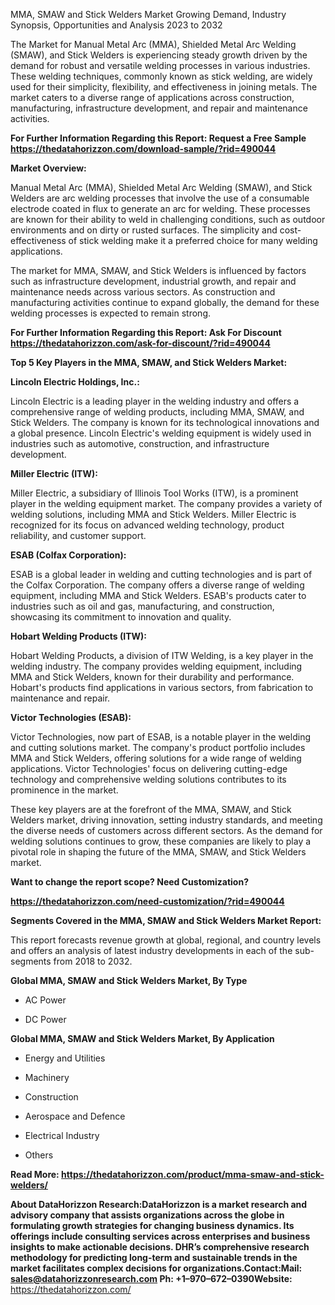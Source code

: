 MMA, SMAW and Stick Welders Market Growing Demand, Industry Synopsis,
Opportunities and Analysis 2023 to 2032

The Market for Manual Metal Arc (MMA), Shielded Metal Arc Welding
(SMAW), and Stick Welders is experiencing steady growth driven by the
demand for robust and versatile welding processes in various industries.
These welding techniques, commonly known as stick welding, are widely
used for their simplicity, flexibility, and effectiveness in joining
metals. The market caters to a diverse range of applications across
construction, manufacturing, infrastructure development, and repair and
maintenance activities.

**For Further Information Regarding this Report: Request a Free Sample
<https://thedatahorizzon.com/download-sample/?rid=490044>**

**Market Overview:**

Manual Metal Arc (MMA), Shielded Metal Arc Welding (SMAW), and Stick
Welders are arc welding processes that involve the use of a consumable
electrode coated in flux to generate an arc for welding. These processes
are known for their ability to weld in challenging conditions, such as
outdoor environments and on dirty or rusted surfaces. The simplicity and
cost-effectiveness of stick welding make it a preferred choice for many
welding applications.

The market for MMA, SMAW, and Stick Welders is influenced by factors
such as infrastructure development, industrial growth, and repair and
maintenance needs across various sectors. As construction and
manufacturing activities continue to expand globally, the demand for
these welding processes is expected to remain strong.

**For Further Information Regarding this Report: Ask For Discount
<https://thedatahorizzon.com/ask-for-discount/?rid=490044>**

**Top 5 Key Players in the MMA, SMAW, and Stick Welders Market:**

**Lincoln Electric Holdings, Inc.:**

Lincoln Electric is a leading player in the welding industry and offers
a comprehensive range of welding products, including MMA, SMAW, and
Stick Welders. The company is known for its technological innovations
and a global presence. Lincoln Electric's welding equipment is widely
used in industries such as automotive, construction, and infrastructure
development.

**Miller Electric (ITW):**

Miller Electric, a subsidiary of Illinois Tool Works (ITW), is a
prominent player in the welding equipment market. The company provides a
variety of welding solutions, including MMA and Stick Welders. Miller
Electric is recognized for its focus on advanced welding technology,
product reliability, and customer support.

**ESAB (Colfax Corporation):**

ESAB is a global leader in welding and cutting technologies and is part
of the Colfax Corporation. The company offers a diverse range of welding
equipment, including MMA and Stick Welders. ESAB's products cater to
industries such as oil and gas, manufacturing, and construction,
showcasing its commitment to innovation and quality.

**Hobart Welding Products (ITW):**

Hobart Welding Products, a division of ITW Welding, is a key player in
the welding industry. The company provides welding equipment, including
MMA and Stick Welders, known for their durability and performance.
Hobart's products find applications in various sectors, from fabrication
to maintenance and repair.

**Victor Technologies (ESAB):**

Victor Technologies, now part of ESAB, is a notable player in the
welding and cutting solutions market. The company's product portfolio
includes MMA and Stick Welders, offering solutions for a wide range of
welding applications. Victor Technologies' focus on delivering
cutting-edge technology and comprehensive welding solutions contributes
to its prominence in the market.

These key players are at the forefront of the MMA, SMAW, and Stick
Welders market, driving innovation, setting industry standards, and
meeting the diverse needs of customers across different sectors. As the
demand for welding solutions continues to grow, these companies are
likely to play a pivotal role in shaping the future of the MMA, SMAW,
and Stick Welders market.

**Want to change the report scope? Need Customization?**

**<https://thedatahorizzon.com/need-customization/?rid=490044>**

**Segments Covered in the MMA, SMAW and Stick Welders Market Report:**

This report forecasts revenue growth at global, regional, and country
levels and offers an analysis of latest industry developments in each of
the sub-segments from 2018 to 2032.

**Global MMA, SMAW and Stick Welders Market, By Type**

-   AC Power

-   DC Power

**Global MMA, SMAW and Stick Welders Market, By Application**

-   Energy and Utilities

-   Machinery

-   Construction

-   Aerospace and Defence

-   Electrical Industry

-   Others

**Read More:
<https://thedatahorizzon.com/product/mma-smaw-and-stick-welders/>**

**About DataHorizzon Research:**DataHorizzon is a market research and
advisory company that assists organizations across the globe in
formulating growth strategies for changing business dynamics. Its
offerings include consulting services across enterprises and business
insights to make actionable decisions. DHR’s comprehensive research
methodology for predicting long-term and sustainable trends in the
market facilitates complex decisions for organizations.**Contact:Mail:**
<sales@datahorizzonresearch.com> **Ph:** +1–970–672–0390**Website:**
<https://thedatahorizzon.com/>
